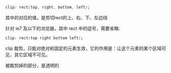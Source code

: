 ``` css
clip: rect(top, right, bottom, left);
```
其中的对应的值，是剪切rect的上、右、下、左边线

针对 ie7 及以下的浏览器，其中 rect 中的逗号，需要省略:

``` css
clip: rect(top right bottom left);
```

clip 裁剪，只能对绝对和固定的元素生效，它的作用是：让这个元素的某个区域可见，其它区域不可见。

被裁剪掉的部分，是透明的

